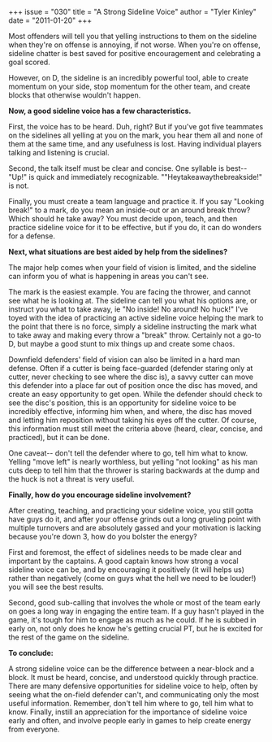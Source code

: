 +++
issue = "030"
title = "A Strong Sideline Voice"
author = "Tyler Kinley"
date = "2011-01-20"
+++

Most offenders will tell you that yelling instructions to them on the sideline
when they're on offense is annoying, if not worse. When you're on offense,
sideline chatter is best saved for positive encouragement and celebrating a
goal scored.  
  
However, on D, the sideline is an incredibly powerful tool, able to create
momentum on your side, stop momentum for the other team, and create blocks
that otherwise wouldn't happen.  
  
**Now, a good sideline voice has a few characteristics.**  
  
First, the voice has to be heard. Duh, right? But if you've got five teammates
on the sidelines all yelling at you on the mark, you hear them all and none of
them at the same time, and any usefulness is lost. Having individual players
talking and listening is crucial.  
  
Second, the talk itself must be clear and concise. One syllable is best--
"Up!" is quick and immediately recognizable. ""Heytakeawaythebreakside!" is
not.  
  
Finally, you must create a team language and practice it. If you say "Looking
break!" to a mark, do you mean an inside-out or an around break throw? Which
should he take away? You must decide upon, teach, and then practice sideline
voice for it to be effective, but if you do, it can do wonders for a defense.  
  
**Next, what situations are best aided by help from the sidelines?**  
  
The major help comes when your field of vision is limited, and the sideline
can inform you of what is happening in areas you can't see.  
  
The mark is the easiest example. You are facing the thrower, and cannot see
what he is looking at. The sideline can tell you what his options are, or
instruct you what to take away, ie "No inside! No around! No huck!" I've toyed
with the idea of practicing an active sideline voice helping the mark to the
point that there is no force, simply a sideline instructing the mark what to
take away and making every throw a "break" throw. Certainly not a go-to D, but
maybe a good stunt to mix things up and create some chaos.  
  
Downfield defenders' field of vision can also be limited in a hard man
defense. Often if a cutter is being face-guarded (defender staring only at
cutter, never checking to see where the disc is), a savvy cutter can move this
defender into a place far out of position once the disc has moved, and create
an easy opportunity to get open. While the defender should check to see the
disc's position, this is an opportunity for sideline voice to be incredibly
effective, informing him when, and where, the disc has moved and letting him
reposition without taking his eyes off the cutter. Of course, this information
must still meet the criteria above (heard, clear, concise, and practiced), but
it can be done.  
  
One caveat-- don't tell the defender where to go, tell him what to know.
Yelling "move left" is nearly worthless, but yelling "not looking" as his man
cuts deep to tell him that the thrower is staring backwards at the dump and
the huck is not a threat is very useful.  
  
**Finally, how do you encourage sideline involvement?**  
  
After creating, teaching, and practicing your sideline voice, you still gotta
have guys do it, and after your offense grinds out a long grueling point with
multiple turnovers and are absolutely gassed and your motivation is lacking
because you're down 3, how do you bolster the energy?  
  
First and foremost, the effect of sidelines needs to be made clear and
important by the captains. A good captain knows how strong a vocal sideline
voice can be, and by encouraging it positively (it will helps us) rather than
negatively (come on guys what the hell we need to be louder!) you will see the
best results.  
  
Second, good sub-calling that involves the whole or most of the team early on
goes a long way in engaging the entire team. If a guy hasn't played in the
game, it's tough for him to engage as much as he could. If he is subbed in
early on, not only does he know he's getting crucial PT, but he is excited for
the rest of the game on the sideline.  
  
**To conclude:**  
  
A strong sideline voice can be the difference between a near-block and a
block. It must be heard, concise, and understood quickly through practice.
There are many defensive opportunities for sideline voice to help, often by
seeing what the on-field defender can't, and communicating only the most
useful information. Remember, don't tell him where to go, tell him what to
know. Finally, instill an appreciation for the importance of sideline voice
early and often, and involve people early in games to help create energy from
everyone.
